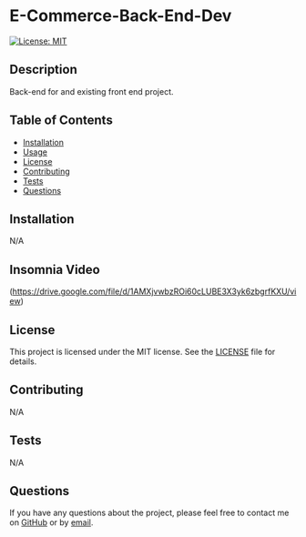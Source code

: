 # E-Commerce-Back-End-Dev

[![License: MIT](https://img.shields.io/badge/License-MIT-yellow.svg)](https://opensource.org/licenses/MIT)

## Description

Back-end for and existing front end project.

## Table of Contents

- [Installation](#installation)
- [Usage](#usage)
- [License](#license)
- [Contributing](#contributing)
- [Tests](#tests)
- [Questions](#questions)

## Installation

N/A

## Insomnia Video

(https://drive.google.com/file/d/1AMXjvwbzROi60cLUBE3X3yk6zbgrfKXU/view)

## License

This project is licensed under the MIT license. See the [LICENSE](https://opensource.org/licenses/MIT) file for details.

## Contributing

N/A

## Tests

N/A

## Questions

If you have any questions about the project, please feel free to contact me on [GitHub](https://github.com/undefined) or by [email](mailto:daningore11@gmail.com).

